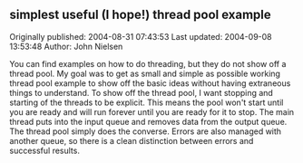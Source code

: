 ## simplest useful (I hope!) thread pool example 
Originally published: 2004-08-31 07:43:53 
Last updated: 2004-09-08 13:53:48 
Author: John Nielsen 
 
You can find examples on how to do threading, but they do not show off a thread pool. My goal was to get as small and simple as possible working thread pool example to show off the basic ideas without having extraneous things to understand.  To show off the thread pool, I want stopping and starting of the threads to be explicit. This means the pool won't start until you are ready and will run forever until you are ready for it to stop. The main thread puts into the input queue and removes data from the output queue. The thread pool simply does the converse. Errors are also managed with another queue, so there is a clean distinction between errors and successful results.